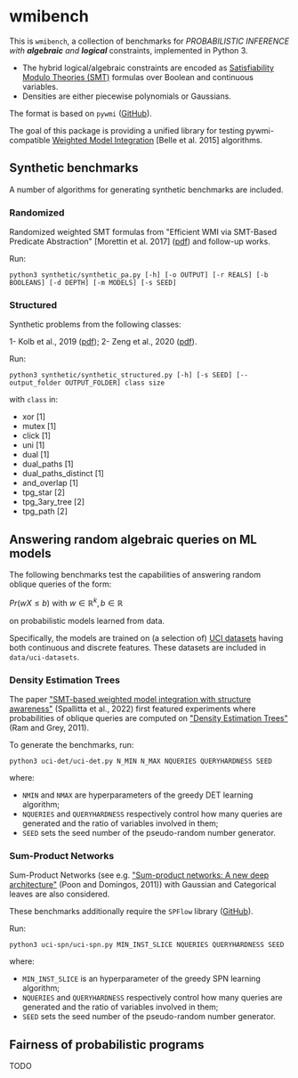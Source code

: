 
# wmibench

This is `wmibench`, a collection of benchmarks for *PROBABILISTIC INFERENCE with
**algebraic** and **logical*** constraints, implemented in Python 3.

- The hybrid logical/algebraic constraints are encoded as
[Satisfiability Modulo Theories
(SMT)](https://en.wikipedia.org/wiki/Satisfiability_modulo_theories)
formulas over Boolean and continuous variables.
- Densities are
either piecewise polynomials or Gaussians.

The format is based on `pywmi`
([GitHub](https://github.com/weighted-model-integration/pywmi)).

The goal of this package is providing a unified library for testing
pywmi-compatible [Weighted Model
Integration](http://web.cs.ucla.edu/~guyvdb/papers/BelleIJCAI15.pdf)
[Belle et al. 2015] algorithms.

## Synthetic benchmarks

A number of algorithms for generating synthetic benchmarks are included.

### Randomized

Randomized weighted SMT formulas from "Efficient WMI via SMT-Based Predicate Abstraction" [Morettin et al. 2017] ([pdf](https://www.ijcai.org/proceedings/2017/0100.pdf)) and follow-up works.

Run:

`python3 synthetic/synthetic_pa.py [-h] [-o OUTPUT] [-r REALS] [-b BOOLEANS] [-d DEPTH] [-m MODELS] [-s SEED]`

### Structured

Synthetic problems from the following classes:

1- Kolb et al., 2019 ([pdf](http://proceedings.mlr.press/v115/kolb20a/kolb20a.pdf));
2- Zeng et al., 2020 ([pdf](http://proceedings.mlr.press/v115/zeng20a/zeng20a.pdf)).

Run:

`python3 synthetic/synthetic_structured.py [-h] [-s SEED] [--output_folder OUTPUT_FOLDER] class size`

with `class` in:

- xor [1]
- mutex [1]
- click [1]
- uni [1]
- dual [1]
- dual_paths [1]
- dual_paths_distinct [1]
- and_overlap [1]
- tpg_star [2]
- tpg_3ary_tree [2]
- tpg_path [2]


## Answering random algebraic queries on ML models

The following benchmarks test the capabilities of answering random
oblique queries of the form:

$Pr(w X \le b)$ with $w \in \mathbb{R}^k, b \in \mathbb{R}$

on probabilistic models learned from data.

Specifically, the models are trained on (a selection of) [UCI
datasets](https://archive.ics.uci.edu/ml/index.php) having both
continuous and discrete features. These datasets are included in
`data/uci-datasets`.


### Density Estimation Trees

The paper ["SMT-based weighted model integration with structure
awareness"](https://proceedings.mlr.press/v180/spallitta22a/spallitta22a.pdf)
(Spallitta et al., 2022) first featured experiments where
probabilities of oblique queries are computed on ["Density Estimation
Trees"](https://dl.acm.org/doi/pdf/10.1145/2020408.2020507) (Ram and
Grey, 2011).

To generate the benchmarks, run:

`python3 uci-det/uci-det.py N_MIN N_MAX NQUERIES QUERYHARDNESS SEED`

where:

- `NMIN` and `NMAX` are hyperparameters of the greedy DET learning algorithm;
- `NQUERIES` and `QUERYHARDNESS` respectively control how many queries are generated and the ratio of variables involved in them;
- `SEED` sets the seed number of the pseudo-random number generator.


### Sum-Product Networks

Sum-Product Networks (see e.g. ["Sum-product networks: A new deep
architecture"](https://ieeexplore.ieee.org/iel5/6114268/6130192/06130310.pdf)
(Poon and Domingos, 2011)) with Gaussian and Categorical leaves are also considered.

These benchmarks additionally require the `SPFlow` library
([GitHub](https://github.com/SPFlow/SPFlow)).

Run:

`python3 uci-spn/uci-spn.py MIN_INST_SLICE NQUERIES QUERYHARDNESS SEED`

where:

- `MIN_INST_SLICE` is an hyperparameter of the greedy SPN learning algorithm;
- `NQUERIES` and `QUERYHARDNESS` respectively control how many queries are generated and the ratio of variables involved in them;
- `SEED` sets the seed number of the pseudo-random number generator.


## Fairness of probabilistic programs

TODO